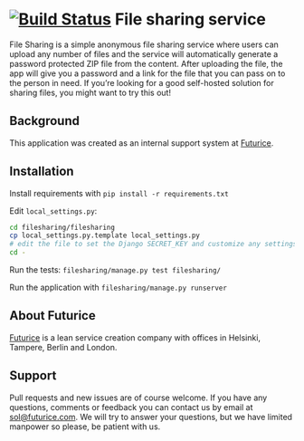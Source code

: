 [![Build Status](https://travis-ci.org/futurice/file-sharing.svg?branch=master)](https://travis-ci.org/futurice/file-sharing)
File sharing service
====================

File Sharing is a simple anonymous file sharing service where users can upload any number of files and the service will automatically generate a password protected ZIP file from the content. After uploading the file, the app will give you a password and a link for the file that you can pass on to the person in need. If you’re looking for a good self-hosted solution for sharing files, you might want to try this out!

Background
----------
This application was created as an internal support system at [Futurice](http://www.futurice.com).

Installation
------------

Install requirements with `pip install -r requirements.txt`

Edit `local_settings.py`:
```bash
cd filesharing/filesharing
cp local_settings.py.template local_settings.py
# edit the file to set the Django SECRET_KEY and customize any settings
cd -
```

Run the tests: `filesharing/manage.py test filesharing/`

Run the application with `filesharing/manage.py runserver`

About Futurice
--------------
[Futurice](http://www.futurice.com) is a lean service creation company with offices in Helsinki, Tampere, Berlin and London.

Support
-------
Pull requests and new issues are of course welcome. If you have any questions, comments or feedback you can contact us by email at sol@futurice.com. We will try to answer your questions, but we have limited manpower so please, be patient with us.
